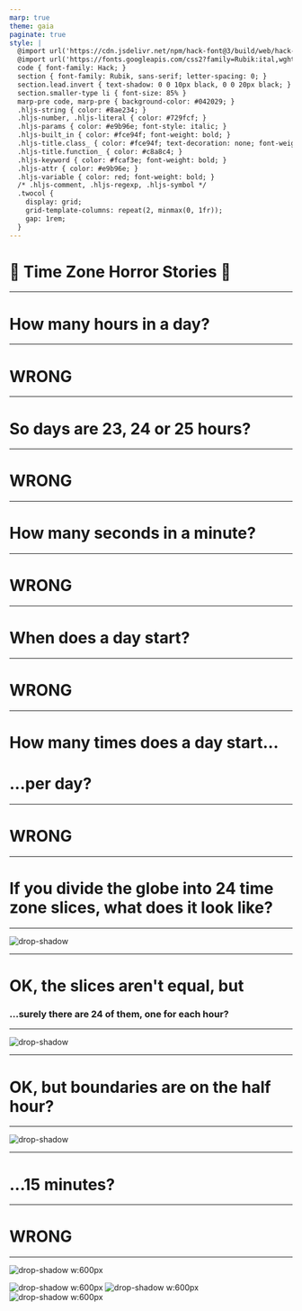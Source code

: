 ```yaml
---
marp: true
theme: gaia
paginate: true
style: |
  @import url('https://cdn.jsdelivr.net/npm/hack-font@3/build/web/hack-subset.css');
  @import url('https://fonts.googleapis.com/css2?family=Rubik:ital,wght@0,400;0,700;1,400;1,700&display=swap');
  code { font-family: Hack; }
  section { font-family: Rubik, sans-serif; letter-spacing: 0; }
  section.lead.invert { text-shadow: 0 0 10px black, 0 0 20px black; }
  section.smaller-type li { font-size: 85% }
  marp-pre code, marp-pre { background-color: #042029; }
  .hljs-string { color: #8ae234; }
  .hljs-number, .hljs-literal { color: #729fcf; }
  .hljs-params { color: #e9b96e; font-style: italic; }
  .hljs-built_in { color: #fce94f; font-weight: bold; }
  .hljs-title.class_ { color: #fce94f; text-decoration: none; font-weight: bold; }
  .hljs-title.function_ { color: #c8a8c4; }
  .hljs-keyword { color: #fcaf3e; font-weight: bold; }
  .hljs-attr { color: #e9b96e; }
  .hljs-variable { color: red; font-weight: bold; }
  /* .hljs-comment, .hljs-regexp, .hljs-symbol */
  .twocol {
    display: grid;
    grid-template-columns: repeat(2, minmax(0, 1fr));
    gap: 1rem;
  }
---
```


<!-- _class: lead -->

# :rainbow: Time Zone Horror Stories :unicorn:

---

<!-- _class: lead gaia -->

# How many hours in a day?

---

<!-- _class: lead invert -->

# WRONG

<!--
Daylight saving time. When you spring forward, the day is 23 hours long. When you fall back, the day is 25 hours long.
-->

---

<!-- _class: lead gaia -->

# So days are 23, 24 or 25 hours?

---

<!-- _class: lead invert -->

# WRONG

<!--
Lord Howe Island in Australia shifts by 30 minutes, so the days there are 23.5, 24, or 24.5 hours

OK, let's forget about hours. Let's talk about seconds and minutes.
-->

---

<!-- _class: lead gaia -->

# How many seconds in a minute?

---

<!-- _class: lead invert -->

# WRONG

<!--
Ever heard of leap seconds?

* Accommodate for random fluctuations in the rotation of the earth
* Announced 6 months in advance
* Abolished starting 2035
* So far, only added and never yet subtracted
* In POSIX, we pretend they don't exist and hope for the best
-->

---

<!-- _class: lead gaia -->

# When does a day start?

---

<!-- _class: lead invert -->

# WRONG

<!-- clock forward at midnight - day starts at 1:00 -->

---

<!-- _class: lead gaia -->

# How many times does a day start...

# ...per day?

---

<!-- _class: lead invert -->

# WRONG

<!-- clock backwards at midnight - day starts twice -->

---

<!-- _class: lead gaia -->

# If you divide the globe into 24 time zone slices, what does it look like?

---

<!-- _class: lead invert -->

![drop-shadow](date_line.jpg)

---

<!-- _class: lead gaia -->

# OK, the slices aren't equal, but

### ...surely there are 24 of them, one for each hour?

---

<!--
_class: lead invert
_footer: <a href="https://jakubmarian.com/5-weird-things-you-didnt-know-about-time-zones/">@JakubMarian</a>
-->

![drop-shadow](australia-time-zones.png)

<!--
  30 minutes: India (one-sixth of the world's population!), Sri Lanka, Afghanistan, Iran, Myanmar, Marquesas Islands, several time zones in Australia, one time zone in Canada
-->

---

<!-- _class: lead gaia -->

# OK, but boundaries are on the half hour?

---

<!--
_class: lead invert
_footer: <a href="https://jakubmarian.com/5-weird-things-you-didnt-know-about-time-zones/">@JakubMarian</a>
-->

![drop-shadow](india-iran-afghanistan-time-zones.png)

<!--
  45 minutes: Nepal, one time zone in Australia
-->

---

<!-- _class: lead gaia -->

# ...15 minutes?

---

<!-- _class: lead invert -->

# WRONG

<!--
This may not exist anymore, but in the computing era, as recently as 1972, Liberia had a time zone offset of 44 minutes 30 seconds.
-->

---

<!-- _class: lead -->

<div class="twocol">
<div>

![drop-shadow w:600px](please_be_advised.png)

</div>
<div>

![drop-shadow w:600px](authority.png)
![drop-shadow w:600px](convenience.png)
![drop-shadow w:600px](tv_news.png)

</div>
</div>

<!--
We're just gonna leave you with this fun story.
Pause the frame if you're watching the stream.
Thank you.
-->
